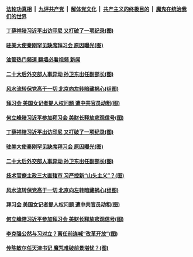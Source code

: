 ####  [法轮功真相](../../../../basic/blob/master/README.md?t=11171031) &nbsp;|&nbsp; [九评共产党](../../../../9ping.md/blob/master/README.md?t=11171031) &nbsp;|&nbsp; [解体党文化](../../../../jtdwh.md/blob/master/README.md?t=11171031)  &nbsp;|&nbsp; [共产主义的终极目的](../../../../gczydzjmd.md/blob/master/README.md?t=11171031) &nbsp;|&nbsp; [魔鬼在统治我们的世界](../../../../mgztzwmdsj.md/blob/master/README.md?t=11171031) 

#### [丁薛祥陪习近平出访印尼 又打破了一项纪录(图)](../pages/p2/1021847.md?t=11171031) 

#### [驻美大使秦刚罕见缺席拜习会 原因曝光(图)](../pages/p2/1021808.md?t=11171031) 

#### [油管热门频道 翻墙必看视频 新闻](http://129.146.143.75:81/youtube.html?11171031)

#### [二十大后外交部人事异动 孙卫东出任副部长(图)](../pages/p2/1021815.md?t=11171031) 

#### [风水流转保党高于一切 北京向左转暗藏祸心(组图)](../pages/p2/1020909.md?t=11171031) 

#### [拜习会 美国女记者提人权问题 遭中共官员动粗(图)](../pages/p2/1021748.md?t=11171031) 

#### [何立峰陪习近平参加拜习会 美财长释放悲观信号(图)](../pages/p2/1021732.md?t=11171031) 

#### [丁薛祥陪习近平出访印尼 又打破了一项纪录(图)](../pages/p2/1021847.md?t=11171031) 



#### [驻美大使秦刚罕见缺席拜习会 原因曝光(图)](../pages/p2/1021808.md?t=11171031) 




#### [二十大后外交部人事异动 孙卫东出任副部长(图)](../pages/p2/1021815.md?t=11171031) 

#### [技术官僚主政三大直辖市 习严控新“山头主义”？(图)](../pages/p2/1021725.md?t=11171031) 


#### [风水流转保党高于一切 北京向左转暗藏祸心(组图)](../pages/p2/1020909.md?t=11171031) 





#### [拜习会 美国女记者提人权问题 遭中共官员动粗(图)](../pages/p2/1021748.md?t=11171031) 

#### [何立峰陪习近平参加拜习会 美财长释放悲观信号(图)](../pages/p2/1021732.md?t=11171031) 


#### [李克强公然与习对立？离任前连喊“改革开放”(图)](../pages/p2/1021636.md?t=11171031) 

#### [传陈敏尔任天津书记 魔咒难破前景堪忧？(图)](../pages/p2/1021656.md?t=11171031) 

<img src='http://gfw-breaker.win/goodnews/indexes/p2.md' width='0px' height='0px'/>
